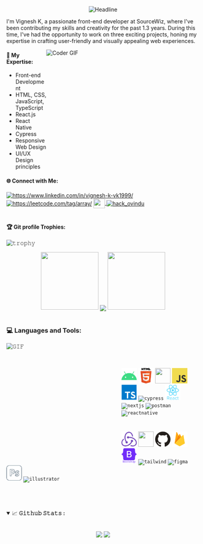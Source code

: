 

 <div align=center>
        <p></p>
    </div>
    <div align=center>
        <img src="https://readme-typing-svg.herokuapp.com?color=%red&size=32&center=true&vCenter=true&width=600&height=50&lines=Hi+there+I'm+Vignesh+%F0%9F%91%8B;Front-End+Problem+Solver;Open-Source+Enthusiast;Workaholic;Debugger" alt="Headline" />
    </div>

I'm Vignesh K, a passionate front-end developer at SourceWiz, where I've been contributing my skills and creativity for the past 1.3 years. During this time, I've had the opportunity to work on three exciting projects, honing my expertise in crafting user-friendly and visually appealing web experiences.

<img align='right' alt="Coder GIF" height=300 width=400 src="https://cdn.dribbble.com/users/1162077/screenshots/3848914/programmer.gif" />

#### 🚀 My Expertise:
- Front-end Development
- HTML, CSS, JavaScript, TypeScript 
- React.js
- React Native 
- Cypress
- Responsive Web Design
- UI/UX Design principles

#### 🌐 Connect with Me:
<p align="left">
<a href="https://linkedin.com/in/https://www.linkedin.com/in/vignesh-k-vk1999/" target="blank"><img align="center" src="https://raw.githubusercontent.com/rahuldkjain/github-profile-readme-generator/master/src/images/icons/Social/linked-in-alt.svg" alt="https://www.linkedin.com/in/vignesh-k-vk1999/" height="30" width="40" /></a>
<a href="https://www.leetcode.com/https://leetcode.com/tag/array/" target="blank"><img align="center" src="https://raw.githubusercontent.com/rahuldkjain/github-profile-readme-generator/master/src/images/icons/Social/leet-code.svg" alt="https://leetcode.com/tag/array/" height="30" width="40" /></a>
   <a href="mailto:vignesh17-k@gmail.com" target="blank">
   <img align="center" src="https://seeklogo.com/images/G/gmail-new-2020-logo-32DBE11BB4-seeklogo.com.png" height="25" width="30">
  </a>
   <a href="https://www.hackerrank.com/profile/vignesh19991717" target="blank"><img align="center" src="https://cdn.worldvectorlogo.com/logos/hackerrank.svg" alt="hack_ovindu" height="30" width="40"></a>
</p>

#

<h4 align="left">🏆 Git profile Trophies:</h4>

![𝚝𝚛𝚘𝚙𝚑𝚢](https://github-profile-trophy.vercel.app/?username=vignesh17-k&column=9&margin-w=15&margin-h=15&no-bg=true&no-frame=true&theme=juicyfresh)


<p align="center">
  <img height="150" width="150" src="https://github.com/JayantGoel001/JayantGoel001/blob/master/WEBP/left.webp">
  <img align="center" src="https://github-readme-streak-stats.herokuapp.com/?user=vignesh17-k&theme=dark&hide_border=true"/>
  <img height="150" width="150" src="https://github.com/JayantGoel001/JayantGoel001/blob/master/WEBP/right.webp">
</p>

#

<h3 align="left">💻 Languages and Tools:</h3>

<img align="left" height="300px" width="300px" alt="𝙶𝙸𝙵" src="https://camo.githubusercontent.com/3b7c592ede97b6138ffd4b1cc1541c2f3b11fd39/687474703a2f2f33312e6d656469612e74756d626c722e636f6d2f31376665613932306666333665663466356238373764353231366137616164392f74756d626c725f6d6f39786a65387a5a34317163626975666f315f313238302e676966"/>
<br/>

<br/>
<br/>


<code><img height="40" width="40" src="https://raw.githubusercontent.com/github/explore/80688e429a7d4ef2fca1e82350fe8e3517d3494d/topics/android/android.png"></code>
<code><img height="40" width="40" src="https://raw.githubusercontent.com/github/explore/80688e429a7d4ef2fca1e82350fe8e3517d3494d/topics/html/html.png"></code>
<code><img height="40" width="40" src="https://cdn.iconscout.com/icon/free/png-256/css-131-722685.png"></code>
<code><img height="40" width="40" src="https://raw.githubusercontent.com/github/explore/80688e429a7d4ef2fca1e82350fe8e3517d3494d/topics/javascript/javascript.png"></code>
<code><img src="https://raw.githubusercontent.com/devicons/devicon/master/icons/typescript/typescript-original.svg" alt="typescript" width="40" height="40"></code>
<code><img src="https://www.finsmes.com/wp-content/uploads/2020/12/cypress.jpg" alt="cypress" width="40" height="40"></code>
<code><img src="https://raw.githubusercontent.com/devicons/devicon/master/icons/react/react-original-wordmark.svg" alt="react" width="40" height="40"></code> 
<code><img src="https://images.ctfassets.net/23aumh6u8s0i/c04wENP3FnbevwdWzrePs/1e2739fa6d0aa5192cf89599e009da4e/nextjs" alt="nextjs" width="40" height="40"></code>
<code><img src="https://www.vectorlogo.zone/logos/getpostman/getpostman-icon.svg" alt="postman" width="40" height="40"></code>
<code><img src="https://reactnative.dev/img/header_logo.svg" alt="reactnative" width="40" height="40"></code>

#

<code><img src="https://raw.githubusercontent.com/devicons/devicon/master/icons/redux/redux-original.svg" alt="redux" width="40" height="40"></code> 
<code><img height="40" width="40" src="https://upload.wikimedia.org/wikipedia/commons/thumb/3/3f/Git_icon.svg/1024px-Git_icon.svg.png"></code>
<code><img height="40" width="40" src="https://raw.githubusercontent.com/github/explore/80688e429a7d4ef2fca1e82350fe8e3517d3494d/topics/github-api/github-api.png"></code>
<code><img height="40" width="40" src="https://raw.githubusercontent.com/github/explore/80688e429a7d4ef2fca1e82350fe8e3517d3494d/topics/firebase/firebase.png"></code>
<code><img height="40" width="40" src="https://raw.githubusercontent.com/devicons/devicon/master/icons/bootstrap/bootstrap-plain-wordmark.svg"></code>
<code><img src="https://www.vectorlogo.zone/logos/tailwindcss/tailwindcss-icon.svg" alt="tailwind" width="40" height="40"></code>
<code><img src="https://www.vectorlogo.zone/logos/figma/figma-icon.svg" alt="figma" width="40" height="40"></code> 
<code><img src="https://raw.githubusercontent.com/devicons/devicon/master/icons/photoshop/photoshop-line.svg" alt="photoshop" width="40" height="40"></code> 
<code><img src="https://www.vectorlogo.zone/logos/adobe_illustrator/adobe_illustrator-icon.svg" alt="illustrator" width="40" height="40"></code>

<br/>

#

<details open="">
<summary>
  <g-emoji class="g-emoji" alias="chart_with_upwards_trend" fallback-src="https://github.githubassets.com/images/icons/emoji/unicode/1f4c8.png">📈</g-emoji>
  <strong>𝙶𝚒𝚝𝚑𝚞𝚋 𝚂𝚝𝚊𝚝𝚜 : </strong>
</summary>
<br/>

<p align="center">
    <img align="center" src="https://github-readme-stats.vercel.app/api?username=vignesh17-k&show_icons=true&hide_border=true&title_color=94b4a4&amp&icon_color=FFFFFF&amp&text_color=FFFFFF&amp&bg_color=000000&count_private=true&include_all_commits=true"/>
    <img align="center" height="195px" src="https://github-readme-stats.vercel.app/api/top-langs/?username=vignesh17-k&text_color=FFFFFF&bg_color=000000&title_color=94b4a4&langs_count=15&layout=compact&hide_border=true" />
</p>
</details>
<br/>





